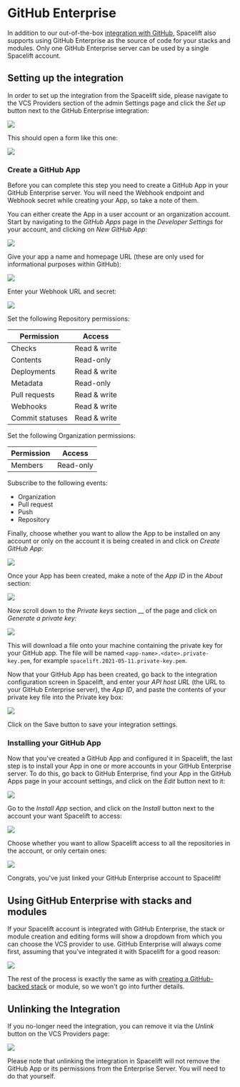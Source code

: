 # GitHub Enterprise

In addition to our out-of-the-box [integration with GitHub](github.md), Spacelift also supports using GitHub Enterprise as the source of code for your stacks and modules. Only one GitHub Enterprise server can be used by a single Spacelift account.

## Setting up the integration

In order to set up the integration from the Spacelift side, please navigate to the VCS Providers section of the admin Settings page and click the _Set up_ button next to the GitHub Enterprise integration:

![](<../../.gitbook/assets/image (95).png>)

This should open a form like this one:

![](<../../.gitbook/assets/image (97).png>)

### Create a GitHub App

Before you can complete this step you need to create a GitHub App in your GitHub Enterprise server. You will need the Webhook endpoint and Webhook secret while creating your App, so take a note of them.

You can either create the App in a user account or an organization account. Start by navigating to the _GitHub Apps_ page in the _Developer Settings_ for your account, and clicking on _New GitHub App:_

![](<../../.gitbook/assets/image (52).png>)

Give your app a name and homepage URL (these are only used for informational purposes within GitHub):

![](<../../.gitbook/assets/image (53).png>)

Enter your Webhook URL and secret:

![](<../../.gitbook/assets/image (54).png>)

Set the following Repository permissions:

| Permission      | Access       |
| --------------- | ------------ |
| Checks          | Read & write |
| Contents        | Read-only    |
| Deployments     | Read & write |
| Metadata        | Read-only    |
| Pull requests   | Read & write |
| Webhooks        | Read & write |
| Commit statuses | Read & write |

Set the following Organization permissions:

| Permission | Access    |
| ---------- | --------- |
| Members    | Read-only |

Subscribe to the following events:

* Organization
* Pull request
* Push
* Repository

Finally, choose whether you want to allow the App to be installed on any account or only on the account it is being created in and click on _Create GitHub App:_

![](<../../.gitbook/assets/image (55).png>)

Once your App has been created, make a note of the _App ID_ in the _About_ section:

![](<../../.gitbook/assets/image (56).png>)

Now scroll down to the _Private keys_ section __ of the page and click on _Generate a private key:_

![](<../../.gitbook/assets/image (57).png>)

This will download a file onto your machine containing the private key for your GitHub app. The file will be named `<app-name>.<date>.private-key.pem`, for example `spacelift.2021-05-11.private-key.pem`.

Now that your GitHub App has been created, go back to the integration configuration screen in Spacelift, and enter your _API host URL_ (the URL to your GitHub Enterprise server), the _App ID_, and paste the contents of your private key file into the Private key box:

![](<../../.gitbook/assets/image (98).png>)

Click on the Save button to save your integration settings.

### Installing your GitHub App

Now that you've created a GitHub App and configured it in Spacelift, the last step is to install your App in one or more accounts in your GitHub Enterprise server. To do this, go back to GitHub Enterprise, find your App in the GitHub Apps page in your account settings, and click on the _Edit_ button next to it:

![](<../../.gitbook/assets/image (58).png>)

Go to the _Install App_ section, and click on the _Install_ button next to the account your want Spacelift to access:

![](<../../.gitbook/assets/image (59).png>)

Choose whether you want to allow Spacelift access to all the repositories in the account, or only certain ones:

![](<../../.gitbook/assets/image (60).png>)

Congrats, you've just linked your GitHub Enterprise account to Spacelift!

## Using GitHub Enterprise with stacks and modules

If your Spacelift account is integrated with GitHub Enterprise, the stack or module creation and editing forms will show a dropdown from which you can choose the VCS provider to use. GitHub Enterprise will always come first, assuming that you've integrated it with Spacelift for a good reason:

![](<../../.gitbook/assets/image (61).png>)

The rest of the process is exactly the same as with [creating a GitHub-backed stack](../../concepts/stack/creating-a-stack.md#integrate-vcs) or module, so we won't go into further details.

## Unlinking the Integration

If you no-longer need the integration, you can remove it via the _Unlink_ button on the VCS Providers page:

![](<../../.gitbook/assets/image (99).png>)

Please note that unlinking the integration in Spacelift will not remove the GitHub App or its permissions from the Enterprise Server. You will need to do that yourself.
